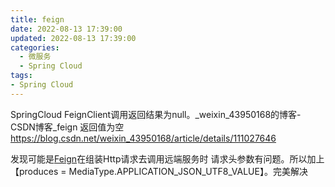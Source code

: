 ```yaml
---
title: feign
date: 2022-08-13 17:39:00
updated: 2022-08-13 17:39:00
categories:
  - 微服务
  - Spring Cloud
tags:
- Spring Cloud
---
```


SpringCloud FeignClient调用返回结果为null。_weixin_43950168的博客-CSDN博客_feign 返回值为空 https://blog.csdn.net/weixin_43950168/article/details/111027646

发现可能是[Feign](https://so.csdn.net/so/search?q=Feign&spm=1001.2101.3001.7020)在组装Http请求去调用远端服务时 请求头参数有问题。所以加上【produces = MediaType.APPLICATION_JSON_UTF8_VALUE】。完美解决
